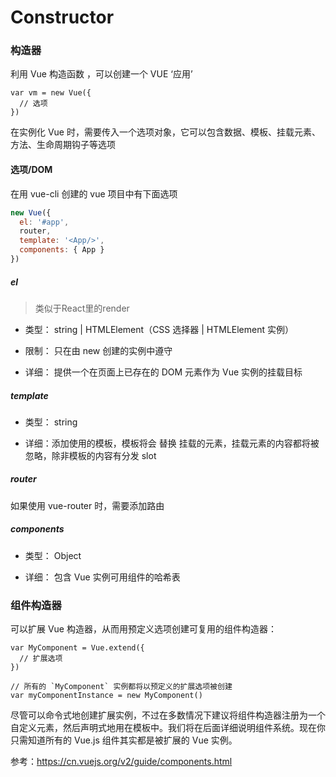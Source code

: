# Constructor

### 构造器

利用 Vue 构造函数 ，可以创建一个 VUE ‘应用’

```
var vm = new Vue({
  // 选项
})
```

在实例化 Vue 时，需要传入一个选项对象，它可以包含数据、模板、挂载元素、方法、生命周期钩子等选项

#### 选项/DOM

在用 vue-cli 创建的 vue 项目中有下面选项

```js
new Vue({
  el: '#app',
  router,
  template: '<App/>',
  components: { App }
})

```

##### el

> 类似于React里的render

 - 类型： string | HTMLElement（CSS 选择器 | HTMLElement 实例）

 - 限制： 只在由 new 创建的实例中遵守

 - 详细： 提供一个在页面上已存在的 DOM 元素作为 Vue 实例的挂载目标

##### template

 - 类型： string

 - 详细：添加使用的模板，模板将会 替换 挂载的元素，挂载元素的内容都将被忽略，除非模板的内容有分发 slot

##### router

如果使用 vue-router 时，需要添加路由

##### components

- 类型： Object

- 详细： 包含 Vue 实例可用组件的哈希表

### 组件构造器

可以扩展 Vue 构造器，从而用预定义选项创建可复用的组件构造器：

```
var MyComponent = Vue.extend({
  // 扩展选项
})

// 所有的 `MyComponent` 实例都将以预定义的扩展选项被创建
var myComponentInstance = new MyComponent()
```

尽管可以命令式地创建扩展实例，不过在多数情况下建议将组件构造器注册为一个自定义元素，然后声明式地用在模板中。我们将在后面详细说明组件系统。现在你只需知道所有的 Vue.js 组件其实都是被扩展的 Vue 实例。

参考：https://cn.vuejs.org/v2/guide/components.html
